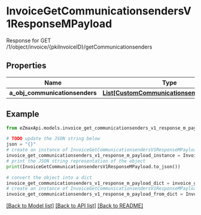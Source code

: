 # InvoiceGetCommunicationsendersV1ResponseMPayload

Response for GET /1/object/invoice/{pkiInvoiceID}/getCommunicationsenders

## Properties

Name | Type | Description | Notes
------------ | ------------- | ------------- | -------------
**a_obj_communicationsenders** | [**List[CustomCommunicationsenderResponse]**](CustomCommunicationsenderResponse.md) |  | 

## Example

```python
from eZmaxApi.models.invoice_get_communicationsenders_v1_response_m_payload import InvoiceGetCommunicationsendersV1ResponseMPayload

# TODO update the JSON string below
json = "{}"
# create an instance of InvoiceGetCommunicationsendersV1ResponseMPayload from a JSON string
invoice_get_communicationsenders_v1_response_m_payload_instance = InvoiceGetCommunicationsendersV1ResponseMPayload.from_json(json)
# print the JSON string representation of the object
print(InvoiceGetCommunicationsendersV1ResponseMPayload.to_json())

# convert the object into a dict
invoice_get_communicationsenders_v1_response_m_payload_dict = invoice_get_communicationsenders_v1_response_m_payload_instance.to_dict()
# create an instance of InvoiceGetCommunicationsendersV1ResponseMPayload from a dict
invoice_get_communicationsenders_v1_response_m_payload_from_dict = InvoiceGetCommunicationsendersV1ResponseMPayload.from_dict(invoice_get_communicationsenders_v1_response_m_payload_dict)
```
[[Back to Model list]](../README.md#documentation-for-models) [[Back to API list]](../README.md#documentation-for-api-endpoints) [[Back to README]](../README.md)


